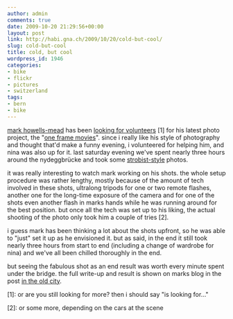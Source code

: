 ```yaml
---
author: admin
comments: true
date: 2009-10-20 21:29:56+00:00
layout: post
link: http://habi.gna.ch/2009/10/20/cold-but-cool/
slug: cold-but-cool
title: cold, but cool
wordpress_id: 1946
categories:
- bike
- flickr
- pictures
- switzerland
tags:
- bern
- bike
---
```


[mark howells-mead](http://permanenttourist.ch/) has been [looking for volunteers](http://permanenttourist.ch/articles/2009/10/photographic-volunteers-urgently-required/) [1] for his latest photo project, the "[one frame movies](http://www.flickr.com/photos/mhowells/sets/72157622156817969)". since i really like his style of photography and thought that'd make a funny evening, i volunteered for helping him, and nina was also up for it. last saturday evening we've spent nearly three hours around the nydeggbrücke and took some [strobist-style](http://swiss-strobist.ch/) photos.




it was really interesting to watch mark working on his shots. the whole setup procedure was rather lengthy, mostly because of the amount of tech involved in these shots, ultralong tripods for one or two remote flashes, another one for the long-time exposure of the camera and for one of the shots even another flash in marks hands while he was running around for the best position. but once all the tech was set up to his liking, the actual shooting of the photo only took him a couple of tries [2].




i guess mark has been thinking a lot about the shots upfront, so he was able to "just" set it up as he envisioned it. but as said, in the end it still took nearly three hours from start to end (including a change of wardrobe for nina) and we've all been chilled thoroughly in the end.




but seeing the fabulous shot as an end result was worth every minute spent under the bridge. the full write-up and result is shown on marks blog in the post [in the old city](http://permanenttourist.ch/articles/2009/10/in-the-old-city/).




[1]: or are you still looking for more? then i should say "is looking for..."  

[2]: or some more, depending on the cars at the scene




